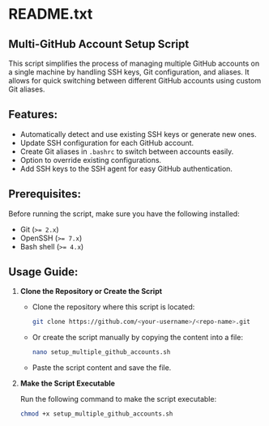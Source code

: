 README.txt
==========

Multi-GitHub Account Setup Script
---------------------------------

This script simplifies the process of managing multiple GitHub accounts on a single machine by handling SSH keys, Git configuration, and aliases. It allows for quick switching between different GitHub accounts using custom Git aliases.

Features:
---------
- Automatically detect and use existing SSH keys or generate new ones.
- Update SSH configuration for each GitHub account.
- Create Git aliases in `.bashrc` to switch between accounts easily.
- Option to override existing configurations.
- Add SSH keys to the SSH agent for easy GitHub authentication.

Prerequisites:
--------------
Before running the script, make sure you have the following installed:
- Git (`>= 2.x`)
- OpenSSH (`>= 7.x`)
- Bash shell (`>= 4.x`)

Usage Guide:
------------

1. **Clone the Repository or Create the Script**

   - Clone the repository where this script is located:
     ```bash
     git clone https://github.com/<your-username>/<repo-name>.git
     ```

   - Or create the script manually by copying the content into a file:
     ```bash
     nano setup_multiple_github_accounts.sh
     ```

   - Paste the script content and save the file.

2. **Make the Script Executable**

   Run the following command to make the script executable:
   ```bash
   chmod +x setup_multiple_github_accounts.sh

